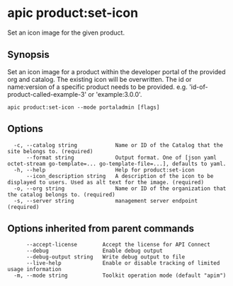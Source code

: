 # apic product:set-icon

Set an icon image for the given product.

## Synopsis

Set an icon image for a product within the developer portal of the provided org and catalog. The existing icon will be overwritten. The id or name:version of a specific product needs to be provided. e.g. 'id-of-product-called-example-3' or 'example:3.0.0'.

```
apic product:set-icon --mode portaladmin [flags]
```

## Options

```
  -c, --catalog string            Name or ID of the Catalog that the site belongs to. (required)
      --format string             Output format. One of [json yaml octet-stream go-template=... go-template-file=...], defaults to yaml.
  -h, --help                      Help for product:set-icon
      --icon_description string   A description of the icon to be displayed to users. Used as alt text for the image. (required)
  -o, --org string                Name or ID of the organization that the catalog belongs to. (required)
  -s, --server string             management server endpoint (required)
```

## Options inherited from parent commands

```
      --accept-license        Accept the license for API Connect
      --debug                 Enable debug output
      --debug-output string   Write debug output to file
      --live-help             Enable or disable tracking of limited usage information
  -m, --mode string           Toolkit operation mode (default "apim")
```
